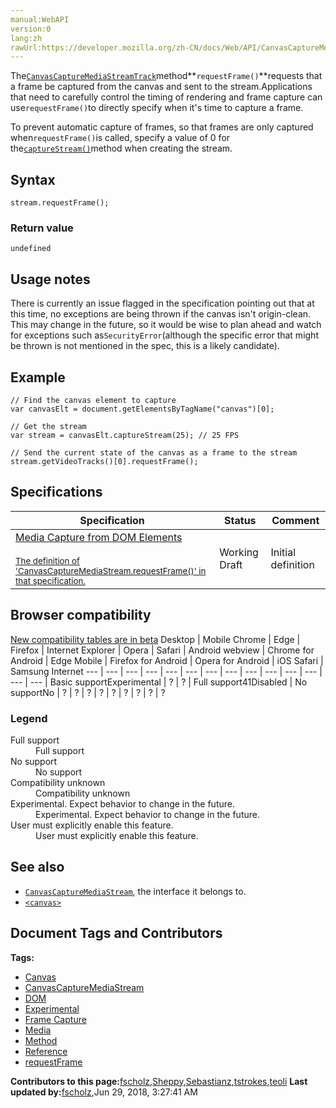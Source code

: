 ```yaml
---
manual:WebAPI
version:0
lang:zh
rawUrl:https://developer.mozilla.org/zh-CN/docs/Web/API/CanvasCaptureMediaStream/requestFrame
---
```






The[`CanvasCaptureMediaStreamTrack`](%23593 "The CanvasCaptureMediaStreamTrack interface represents the video track contained in a MediaStream being generated from a <canvas> following a call to HTMLCanvasElement.captureStream().")method**`requestFrame()`**requests that a frame be captured from the canvas and sent to the stream.Applications that need to carefully control the timing of rendering and frame capture can use`requestFrame()`to directly specify when it&#39;s time to capture a frame.



To prevent automatic capture of frames, so that frames are only captured when`requestFrame()`is called, specify a value of 0 for the[`captureStream()`](%23595 "The HTMLCanvasElement captureStream() method returns a MediaStream which includes a CanvasCaptureMediaStreamTrack containing a real-time video capture of the canvas's contents.")method when creating the stream.


## Syntax<a name="Syntax"></a>

```
stream.requestFrame();

```

### Return value<a name="Return_value"></a>


`undefined`


## Usage notes<a name="Usage_notes"></a>


There is currently an issue flagged in the specification pointing out that at this time, no exceptions are being thrown if the canvas isn&#39;t origin-clean. This may change in the future, so it would be wise to plan ahead and watch for exceptions such as`SecurityError`(although the specific error that might be thrown is not mentioned in the spec, this is a likely candidate).


## Example<a name="Example"></a>

```
// Find the canvas element to capture
var canvasElt = document.getElementsByTagName("canvas")[0];

// Get the stream
var stream = canvasElt.captureStream(25); // 25 FPS

// Send the current state of the canvas as a frame to the stream
stream.getVideoTracks()[0].requestFrame();
```

## Specifications<a name="Specifications"></a>
Specification | Status | Comment 
 ---  |  ---  |  ---  | 
[Media Capture from DOM Elements<br></br><small>The definition of &#39;CanvasCaptureMediaStream.requestFrame()&#39; in that specification.</small>](%23602 "") | Working Draft | Initial definition 


## Browser compatibility<a name="Browser_compatibility"></a>
[New compatibility tables are in beta<i></i>](%3360 "")
<abbr>Desktop<i></i></abbr> | <abbr>Mobile<i></i></abbr> 
<abbr>Chrome<i></i></abbr> | <abbr>Edge<i></i></abbr> | <abbr>Firefox<i></i></abbr> | <abbr>Internet Explorer<i></i></abbr> | <abbr>Opera<i></i></abbr> | <abbr>Safari<i></i></abbr> | <abbr>Android webview<i></i></abbr> | <abbr>Chrome for Android<i></i></abbr> | <abbr>Edge Mobile<i></i></abbr> | <abbr>Firefox for Android<i></i></abbr> | <abbr>Opera for Android<i></i></abbr> | <abbr>iOS Safari<i></i></abbr> | <abbr>Samsung Internet<i></i></abbr> 
 ---  |  ---  |  ---  |  ---  |  ---  |  ---  |  ---  |  ---  |  ---  |  ---  |  ---  |  ---  |  ---  |  ---  | 
Basic support<abbr>Experimental<i></i></abbr> | <abbr>?</abbr> | <abbr>?</abbr> | <abbr>Full support</abbr>41<abbr>Disabled<i></i></abbr> | <abbr>No support</abbr>No | <abbr>?</abbr> | <abbr>?</abbr> | <abbr>?</abbr> | <abbr>?</abbr> | <abbr>?</abbr> | <abbr>?</abbr> | <abbr>?</abbr> | <abbr>?</abbr> | <abbr>?</abbr> 


### Legend<a name="Legend"></a>
<dl><dt id=''><abbr>Full support</abbr></dt><dd>Full support</dd><dt id=''><abbr>No support</abbr></dt><dd>No support</dd><dt id=''><abbr>Compatibility unknown</abbr></dt><dd>Compatibility unknown</dd><dt id=''><abbr>Experimental. Expect behavior to change in the future.<i></i></abbr></dt><dd>Experimental. Expect behavior to change in the future.</dd><dt id=''><abbr>User must explicitly enable this feature.<i></i></abbr></dt><dd>User must explicitly enable this feature.</dd></dl>

## See also<a name="See_also"></a>

* [`CanvasCaptureMediaStream`](%23603 "The documentation about this has not yet been written; please consider contributing!"), the interface it belongs to.
* [`<canvas>`](%470 "Use the HTML <canvas> element with either the canvas scripting API or the WebGL API to draw graphics and animations.")



## Document Tags and Contributors
**Tags:**
* [Canvas](%23596 "")
* [CanvasCaptureMediaStream](%23604 "")
* [DOM](%22837 "")
* [Experimental](%23573 "")
* [Frame Capture](%23598 "")
* [Media](%22821 "")
* [Method](%22861 "")
* [Reference](%22199 "")
* [requestFrame](%23605 "")

**Contributors to this page:**[fscholz](%22202 ""),[Sheppy](%22371 ""),[Sebastianz](%22203 ""),[tstrokes](%23606 ""),[teoli](%22366 "")
**Last updated by:**[fscholz](%22202 ""),<time>Jun 29, 2018, 3:27:41 AM</time>


